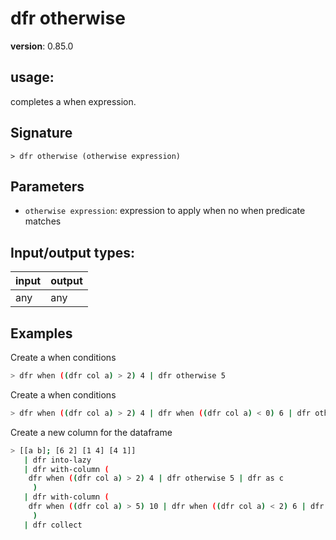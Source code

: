 # dfr otherwise

**version**: 0.85.0

## **usage**:

completes a when expression.

## Signature

`> dfr otherwise (otherwise expression)`

## Parameters

- `otherwise expression`: expression to apply when no when predicate matches

## Input/output types:

| input | output |
| ----- | ------ |
| any   | any    |

## Examples

Create a when conditions

```bash
> dfr when ((dfr col a) > 2) 4 | dfr otherwise 5
```

Create a when conditions

```bash
> dfr when ((dfr col a) > 2) 4 | dfr when ((dfr col a) < 0) 6 | dfr otherwise 0
```

Create a new column for the dataframe

```bash
> [[a b]; [6 2] [1 4] [4 1]]
   | dfr into-lazy
   | dfr with-column (
    dfr when ((dfr col a) > 2) 4 | dfr otherwise 5 | dfr as c
     )
   | dfr with-column (
    dfr when ((dfr col a) > 5) 10 | dfr when ((dfr col a) < 2) 6 | dfr otherwise 0 | dfr as d
     )
   | dfr collect
```
